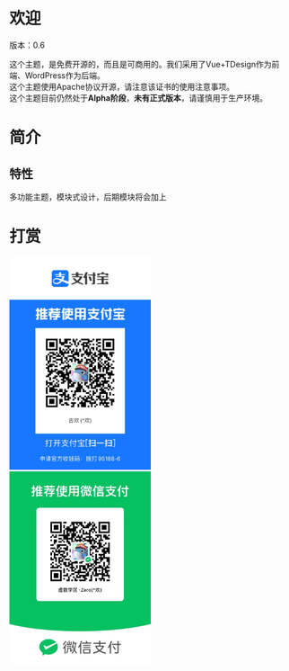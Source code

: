 # 欢迎
<key>版本：0.6</key>
<p>
这个主题，是免费开源的，而且是可商用的。我们采用了Vue+TDesign作为前端、WordPress作为后端。
<br>
这个主题使用Apache协议开源，请注意该证书的使用注意事项。<br>
这个主题目前仍然处于<b>Alpha阶段</b>，<b>未有正式版本</b>，请谨慎用于生产环境。
</p>

# 简介
## 特性
多功能主题，模块式设计，后期模块将会加上

# 打赏
<div>
    <img width="50%" src="https://github.com/Groupguanfang/TD/blob/Alpha/~Git/alipay.jpg?raw=true" alt="支付宝">
    <img width="50%" src="https://github.com/Groupguanfang/TD/blob/Alpha/~Git/wechat.jpg?raw=true" alt="微信">
</div>